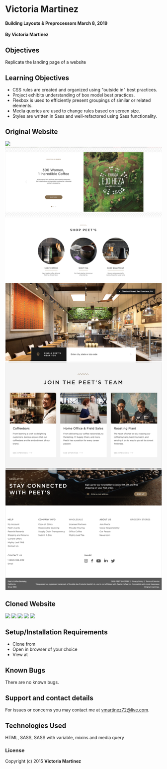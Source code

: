 # Victoria Martinez

#### Building Layouts & Preprocessors March 8, 2019

#### By Victoria Martinez

## Objectives
Replicate the landing page of a website
## Learning Objectives
* CSS rules are created and organized using "outside in" best practices.
* Project exhibits understanding of box model best practices.
* Flexbox is used to efficiently present groupings of similar or related elements.
* Media queries are used to change rules based on screen size.
* Styles are written in Sass and well-refactored using Sass functionality.
## Original Website
![](img/peets-photos/landingpage-1.png)
![](img/peets-photos/landing-page2.png)
![](img/peets-photos/landing-page3.png)
![](img/peets-photos/landing-page4.png)
![](img/peets-photos/landing-page5.png)
![](img/peets-photos/landing-page6.png)
## Cloned Website
![](img/peets-photos/landingpage-1.png)
![](img/peets-photos/landingpage-2.png)
![](img/peets-photos/landingpage-3.png)
![](img/peets-photos/landingpage-4.png)
![](img/peets-photos/landingpage-5.png)

## Setup/Installation Requirements

* Clone from
* Open in browser of your choice
* View at

## Known Bugs

There are no known bugs.

## Support and contact details

For issues or concerns you may contact me at vmartinez72@live.com.

## Technologies Used

HTML, SASS, SASS with variable, mixins and media query

### License

Copyright (c) 2015 **Victoria Martinez**
